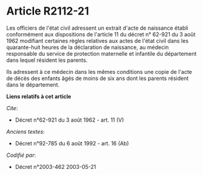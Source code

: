 # Article R2112-21

Les officiers de l'état civil adressent un extrait d'acte de naissance établi conformément aux dispositions de l'article 11
du décret n° 62-921 du 3 août 1962 modifiant certaines règles relatives aux actes de l'état civil dans les quarante-huit
heures de la déclaration de naissance, au médecin responsable du service de protection maternelle et infantile du département
dans lequel résident les parents. 

Ils adressent à ce médecin dans les mêmes conditions une copie de l'acte de décès des enfants âgés de moins de six ans dont
les parents résident dans le département.

**Liens relatifs à cet article**

_Cite_:

  - Décret n°62-921 du 3 août 1962 - art. 11 (V)

_Anciens textes_:

  - Décret n°92-785 du 6 août 1992 - art. 16 (Ab)

_Codifié par_:

  - Décret n°2003-462 2003-05-21
